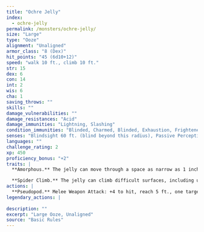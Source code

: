```yaml
---
title: "Ochre Jelly"
index:
  - ochre-jelly
permalink: /monsters/ochre-jelly/
size: "Large"
type: "Ooze"
alignment: "Unaligned"
armor_class: "8 (Dex)"
hit_points: "45 (6d10+12)"
speed: "walk 10 ft., climb 10 ft."
str: 15
dex: 6
con: 14
int: 2
wis: 6
cha: 1
saving_throws: ""
skills: ""
damage_vulnerabilities: ""
damage_resistances: "Acid"
damage_immunities: "Lightning, Slashing"
condition_immunities: "Blinded, Charmed, Blinded, Exhaustion, Frightened, Prone"
senses: "Blindsight 60 ft. (blind beyond this radius), Passive Perception 8"
languages: ""
challenge_rating: 2
xp: 450
proficiency_bonus: "+2"
traits: |
  **Amorphous.** The jelly can move through a space as narrow as 1 inch wide without squeezing.

  **Spider Climb.** The jelly can climb difficult surfaces, including upside down on ceilings, without needing to make an ability check.
actions: |
  **Pseudopod.** Melee Weapon Attack: +4 to hit, reach 5 ft., one target. Hit: 9 (2d6 + 2) bludgeoning damage plus 3 (1d6) acid damage.  
legendary_actions: |
  
description: ""
excerpt: "Large Ooze, Unaligned"
source: "Basic Rules"
---
```

